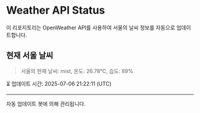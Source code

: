 
# Weather API Status

이 리포지토리는 OpenWeather API를 사용하여 서울의 날씨 정보를 자동으로 업데이트합니다.

## 현재 서울 날씨
> 서울의 현재 날씨: mist, 온도: 26.78°C, 습도: 89%

⏳ 업데이트 시간: 2025-07-06 21:22:11 (UTC)

---
자동 업데이트 봇에 의해 관리됩니다.
